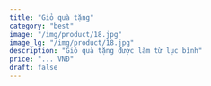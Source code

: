 ```yaml
---
title: "Giỏ quà tặng"
category: "best"
image: "/img/product/18.jpg"
image_lg: "/img/product/18.jpg"
description: "Giỏ quà tặng được làm từ lục bình"
price: "... VNĐ"
draft: false
---
```

